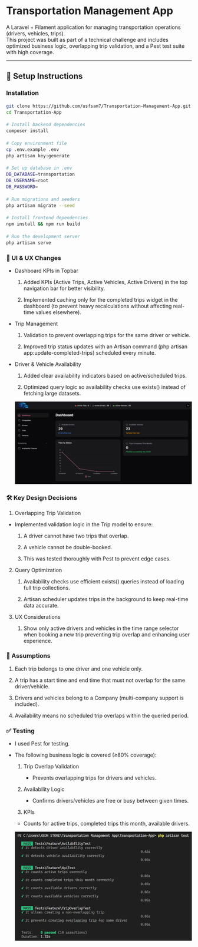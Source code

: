 # Transportation Management App

A Laravel + Filament application for managing transportation operations (drivers, vehicles, trips).  
This project was built as part of a technical challenge and includes optimized business logic, overlapping trip validation, and a Pest test suite with high coverage.

---

## 🚀 Setup Instructions

### Installation
```bash
git clone https://github.com/usfsam7/Transportation-Management-App.git
cd Transportation-App

# Install backend dependencies
composer install

# Copy environment file
cp .env.example .env
php artisan key:generate

# Set up database in .env
DB_DATABASE=transportation
DB_USERNAME=root
DB_PASSWORD=

# Run migrations and seeders
php artisan migrate --seed

# Install frontend dependencies
npm install && npm run build

# Run the development server
php artisan serve
```
### 🎨 UI & UX Changes

- Dashboard KPIs in Topbar

  1. Added KPIs (Active Trips, Active Vehicles, Active Drivers) in the top navigation bar for better visibility.

  2. Implemented caching only for the completed trips widget in the dashboard (to prevent heavy recalculations without affecting real-time values elsewhere).

- Trip Management

  1. Validation to prevent overlapping trips for the same driver or vehicle.

  2. Improved trip status updates with an Artisan command (php artisan app:update-completed-trips) scheduled every minute.

- Driver & Vehicle Availability

  1. Added clear availability indicators based on active/scheduled trips.

  2. Optimized query logic so availability checks use exists() instead of fetching large datasets.

  ![alt text](image-2.png)

### 🛠 Key Design Decisions
1. Overlapping Trip Validation

 - Implemented validation logic in the Trip model to ensure:

    1. A driver cannot have two trips that overlap.

    2. A vehicle cannot be double-booked.

    3. This was tested thoroughly with Pest to prevent edge cases.

2. Query Optimization

    1. Availability checks use efficient exists() queries instead of loading full trip collections.

    2. Artisan scheduler updates trips in the background to keep real-time data accurate.

3. UX Considerations

    1. Show only active drivers and vehicles in the time range selector when booking a new trip preventing trip overlap and enhancing user experience.

### 📌 Assumptions

   1. Each trip belongs to one driver and one vehicle only.

   2. A trip has a start time and end time that must not overlap for the same driver/vehicle.

   3. Drivers and vehicles belong to a Company (multi-company support is included).

   4. Availability means no scheduled trip overlaps within the queried period.

### ✅ Testing

  - I used Pest for testing.
  - The following business logic is covered (≥80% coverage):
    1. Trip Overlap Validation
       - Prevents overlapping trips for drivers and vehicles.

    2. Availability Logic
       - Confirms drivers/vehicles are free or busy between given times.

    3. KPIs
      - Counts for active trips, completed trips this month, available drivers.

    ![Here is a screenshot of the test results : ](image-1.png)
